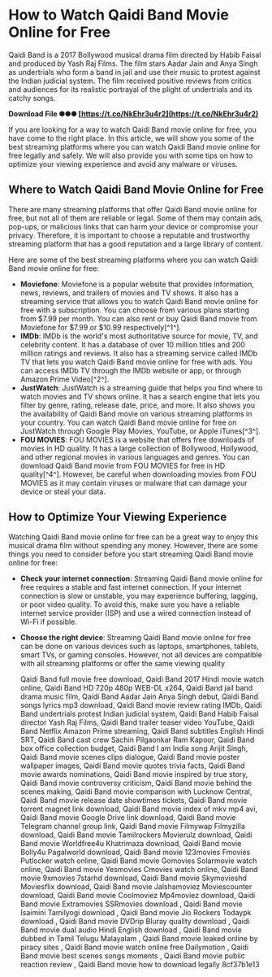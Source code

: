 
 
# How to Watch Qaidi Band Movie Online for Free
  
Qaidi Band is a 2017 Bollywood musical drama film directed by Habib Faisal and produced by Yash Raj Films. The film stars Aadar Jain and Anya Singh as undertrials who form a band in jail and use their music to protest against the Indian judicial system. The film received positive reviews from critics and audiences for its realistic portrayal of the plight of undertrials and its catchy songs.
 
**Download File ✺✺✺ [https://t.co/NkEhr3u4r2](https://t.co/NkEhr3u4r2)**


  
If you are looking for a way to watch Qaidi Band movie online for free, you have come to the right place. In this article, we will show you some of the best streaming platforms where you can watch Qaidi Band movie online for free legally and safely. We will also provide you with some tips on how to optimize your viewing experience and avoid any malware or viruses.
  
## Where to Watch Qaidi Band Movie Online for Free
  
There are many streaming platforms that offer Qaidi Band movie online for free, but not all of them are reliable or legal. Some of them may contain ads, pop-ups, or malicious links that can harm your device or compromise your privacy. Therefore, it is important to choose a reputable and trustworthy streaming platform that has a good reputation and a large library of content.
  
Here are some of the best streaming platforms where you can watch Qaidi Band movie online for free:
  
- **Moviefone**: Moviefone is a popular website that provides information, news, reviews, and trailers of movies and TV shows. It also has a streaming service that allows you to watch Qaidi Band movie online for free with a subscription. You can choose from various plans starting from $7.99 per month. You can also rent or buy Qaidi Band movie from Moviefone for $7.99 or $10.99 respectively[^1^].
- **IMDb**: IMDb is the world's most authoritative source for movie, TV, and celebrity content. It has a database of over 10 million titles and 200 million ratings and reviews. It also has a streaming service called IMDb TV that lets you watch Qaidi Band movie online for free with ads. You can access IMDb TV through the IMDb website or app, or through Amazon Prime Video[^2^].
- **JustWatch**: JustWatch is a streaming guide that helps you find where to watch movies and TV shows online. It has a search engine that lets you filter by genre, rating, release date, price, and more. It also shows you the availability of Qaidi Band movie on various streaming platforms in your country. You can watch Qaidi Band movie online for free on JustWatch through Google Play Movies, YouTube, or Apple iTunes[^3^].
- **FOU MOVIES**: FOU MOVIES is a website that offers free downloads of movies in HD quality. It has a large collection of Bollywood, Hollywood, and other regional movies in various languages and genres. You can download Qaidi Band movie from FOU MOVIES for free in HD quality[^4^]. However, be careful when downloading movies from FOU MOVIES as it may contain viruses or malware that can damage your device or steal your data.

## How to Optimize Your Viewing Experience
  
Watching Qaidi Band movie online for free can be a great way to enjoy this musical drama film without spending any money. However, there are some things you need to consider before you start streaming Qaidi Band movie online for free:

- **Check your internet connection**: Streaming Qaidi Band movie online for free requires a stable and fast internet connection. If your internet connection is slow or unstable, you may experience buffering, lagging, or poor video quality. To avoid this, make sure you have a reliable internet service provider (ISP) and use a wired connection instead of Wi-Fi if possible.
- **Choose the right device**: Streaming Qaidi Band movie online for free can be done on various devices such as laptops, smartphones, tablets, smart TVs, or gaming consoles. However, not all devices are compatible with all streaming platforms or offer the same viewing quality

    Qaidi Band full movie free download,  Qaidi Band 2017 Hindi movie watch online,  Qaidi Band HD 720p 480p WEB-DL x264,  Qaidi Band jail band drama music film,  Qaidi Band Aadar Jain Anya Singh debut,  Qaidi Band songs lyrics mp3 download,  Qaidi Band movie review rating IMDb,  Qaidi Band undertrials protest Indian judicial system,  Qaidi Band Habib Faisal director Yash Raj Films,  Qaidi Band trailer teaser video YouTube,  Qaidi Band Netflix Amazon Prime streaming,  Qaidi Band subtitles English Hindi SRT,  Qaidi Band cast crew Sachin Pilgaonkar Ram Kapoor,  Qaidi Band box office collection budget,  Qaidi Band I am India song Arijit Singh,  Qaidi Band movie scenes clips dialogue,  Qaidi Band movie poster wallpaper images,  Qaidi Band movie quotes trivia facts,  Qaidi Band movie awards nominations,  Qaidi Band movie inspired by true story,  Qaidi Band movie controversy criticism,  Qaidi Band movie behind the scenes making,  Qaidi Band movie comparison with Lucknow Central,  Qaidi Band movie release date showtimes tickets,  Qaidi Band movie torrent magnet link download,  Qaidi Band movie index of mkv mp4 avi,  Qaidi Band movie Google Drive link download,  Qaidi Band movie Telegram channel group link,  Qaidi Band movie Filmywap Filmyzilla download,  Qaidi Band movie Tamilrockers Movierulz download,  Qaidi Band movie Worldfree4u Khatrimaza download,  Qaidi Band movie Bolly4u Pagalworld download,  Qaidi Band movie 123movies Fmovies Putlocker watch online,  Qaidi Band movie Gomovies Solarmovie watch online,  Qaidi Band movie Yesmovies Cmovies watch online,  Qaidi Band movie 9xmovies 7starhd download,  Qaidi Band movie Skymovieshd Moviesflix download,  Qaidi Band movie Jalshamoviez Moviescounter download,  Qaidi Band movie Coolmoviez Mp4moviez download,  Qaidi Band movie Extramovies SSRmovies download ,  Qaidi Band movie Isaimini Tamilyogi download ,  Qaidi Band movie Jio Rockers Todaypk download ,  Qaidi Band movie DVDrip Bluray quality download ,  Qaidi Band movie dual audio Hindi English download ,  Qaidi Band movie dubbed in Tamil Telugu Malayalam ,  Qaidi Band movie leaked online by piracy sites ,  Qaidi Band movie watch online free Dailymotion ,  Qaidi Band movie best scenes songs moments ,  Qaidi Band movie public reaction review ,  Qaidi Band movie how to download legally
 8cf37b1e13



